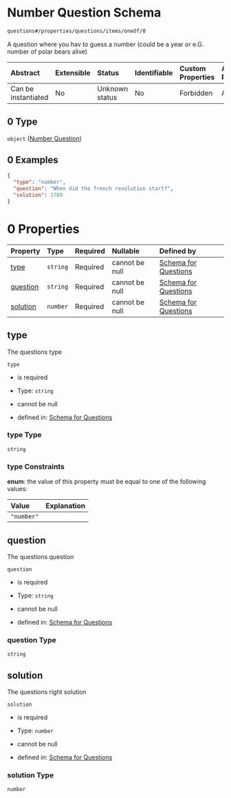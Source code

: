 # Number Question Schema

```txt
questions#/properties/questions/items/oneOf/0
```

A question where you hav to guess a number (could be a year or e.G. number of polar bears alive)

| Abstract            | Extensible | Status         | Identifiable | Custom Properties | Additional Properties | Access Restrictions | Defined In                                                                    |
| :------------------ | :--------- | :------------- | :----------- | :---------------- | :-------------------- | :------------------ | :---------------------------------------------------------------------------- |
| Can be instantiated | No         | Unknown status | No           | Forbidden         | Allowed               | none                | [questions.schema.json*](../out/questions.schema.json "open original schema") |

## 0 Type

`object` ([Number Question](questions-definitions-number-question.md))

## 0 Examples

```json
{
  "type": "number",
  "question": "When did the french revolution start?",
  "solution": 1789
}
```

# 0 Properties

| Property              | Type     | Required | Nullable       | Defined by                                                                                                                                       |
| :-------------------- | :------- | :------- | :------------- | :----------------------------------------------------------------------------------------------------------------------------------------------- |
| [type](#type)         | `string` | Required | cannot be null | [Schema for Questions](questions-definitions-number-question-properties-type.md "questions#/definitions/numberQuestion/properties/type")         |
| [question](#question) | `string` | Required | cannot be null | [Schema for Questions](questions-definitions-number-question-properties-question.md "questions#/definitions/numberQuestion/properties/question") |
| [solution](#solution) | `number` | Required | cannot be null | [Schema for Questions](questions-definitions-number-question-properties-solution.md "questions#/definitions/numberQuestion/properties/solution") |

## type

The questions type

`type`

*   is required

*   Type: `string`

*   cannot be null

*   defined in: [Schema for Questions](questions-definitions-number-question-properties-type.md "questions#/definitions/numberQuestion/properties/type")

### type Type

`string`

### type Constraints

**enum**: the value of this property must be equal to one of the following values:

| Value      | Explanation |
| :--------- | :---------- |
| `"number"` |             |

## question

The questions question

`question`

*   is required

*   Type: `string`

*   cannot be null

*   defined in: [Schema for Questions](questions-definitions-number-question-properties-question.md "questions#/definitions/numberQuestion/properties/question")

### question Type

`string`

## solution

The questions right solution

`solution`

*   is required

*   Type: `number`

*   cannot be null

*   defined in: [Schema for Questions](questions-definitions-number-question-properties-solution.md "questions#/definitions/numberQuestion/properties/solution")

### solution Type

`number`
